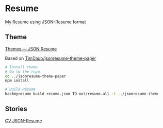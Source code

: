 # Resume

My Resume using JSON-Resume format

## Theme

[Themes — JSON Resume](https://jsonresume.org/themes/)

Based on [TimDaub/jsonresume-theme-paper](https://github.com/TimDaub/jsonresume-theme-paper)

```bash
# Install theme
# Go to the repo
cd ../jsonresume-theme-paper
npm install

# Build Resume
hackmyresume build resume.json TO out/resume.all -t ../jsonresume-theme-paper/
```

## Stories

[CV JSON-Resume](https://er1x.github.io/2016/01/cv-para-developers/)
